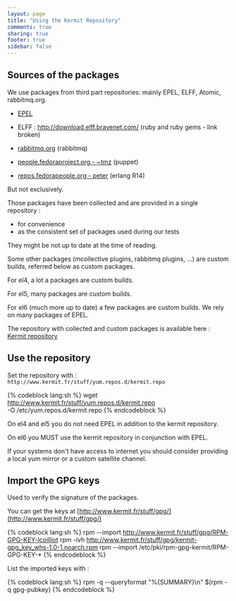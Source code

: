 ```yaml
---
layout: page
title: "Using the Kermit Repository"
comments: true
sharing: true
footer: true
sidebar: false 
---
```


## Sources of the packages

We use packages from third part repositories: mainly EPEL, ELFF, Atomic, rabbitmq.org.

* [EPEL](http://fedoraproject.org/wiki/EPEL)

* ELFF : http://download.elff.bravenet.com/ (ruby and ruby gems - link broken)

* [rabbitmq.org](http://www.rabbitmq.com/server.html) (rabbitmq)

* [people.fedoraproject.org - ~tmz](http://people.fedoraproject.org/~tmz/repo/puppet/) (puppet)

* [repos.fedorapeople.org - peter](http://repos.fedorapeople.org/repos/peter/erlang/) (erlang R14)

But not exclusively.

Those packages have been collected and are provided in a single repository :
* for convenience
* as the consistent set of packages used during our tests

They might be not up to date at the time of reading.

Some other packages (mcollective plugins, rabbitmq plugins, ...) are custom
builds, referred below as custom packages.

For el4, a lot a packages are custom builds.

For el5, many packages are custom builds.

For el6 (much more up to date) a few packages are custom builds. We rely on many packages of EPEL.

The repository with collected and custom packages is available here :
[Kermit repository](http://www.kermit.fr/repo/rpm/)

## Use the repository

Set the repository with : `http://www.kermit.fr/stuff/yum.repos.d/kermit.repo`

{% codeblock lang:sh %}
wget http://www.kermit.fr/stuff/yum.repos.d/kermit.repo \
     -O /etc/yum.repos.d/kermit.repo
{% endcodeblock %}

On el4 and el5 you do not need EPEL in addition to the kermit repository.

On el6 you MUST use the kermit repository in conjunction with EPEL.

If your systems don't have access to internet you should consider providing a
local yum mirror or a custom satellite channel.

## Import the GPG keys

Used to verify the signature of the packages.

You can get the keys at
[http://www.kermit.fr/stuff/gpg/](http://www.kermit.fr/stuff/gpg/)


{% codeblock lang:sh %}
rpm --import http://www.kermit.fr/stuff/gpg/RPM-GPG-KEY-lcoilliot
rpm -ivh http://www.kermit.fr/stuff/gpg/kermit-gpg_key_whs-1.0-1.noarch.rpm
rpm --import /etc/pki/rpm-gpg-kermit/RPM-GPG-KEY-*
{% endcodeblock %}

List the imported keys with :

{% codeblock lang:sh %}
rpm -q --queryformat "%{SUMMARY}\n" $(rpm -q gpg-pubkey)
{% endcodeblock %}

